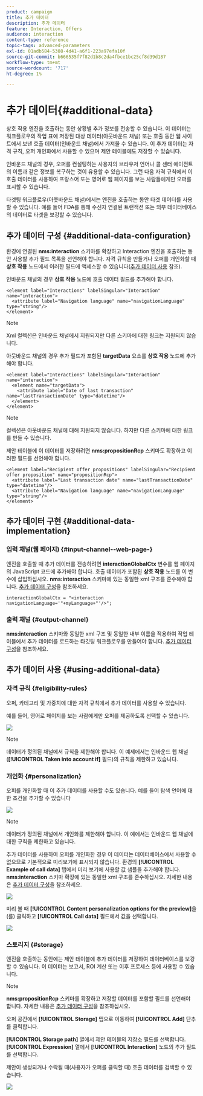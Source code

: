 ```yaml
---
product: campaign
title: 추가 데이터
description: 추가 데이터
feature: Interaction, Offers
audience: interaction
content-type: reference
topic-tags: advanced-parameters
exl-id: 01adb584-5308-4d41-a6f1-223a97efa10f
source-git-commit: b666535f7f82d1b8c2da4fbce1bc25cf8d39d187
workflow-type: tm+mt
source-wordcount: '717'
ht-degree: 1%

---
```


# 추가 데이터{#additional-data}



상호 작용 엔진을 호출하는 동안 상황별 추가 정보를 전송할 수 있습니다. 이 데이터는 워크플로우의 작업 표에 저장된 대상 데이터(아웃바운드 채널) 또는 호출 동안 웹 사이트에서 보낸 호출 데이터(인바운드 채널)에서 가져올 수 있습니다. 이 추가 데이터는 자격 규칙, 오퍼 개인화에서 사용할 수 있으며 제안 테이블에도 저장할 수 있습니다.

인바운드 채널의 경우, 오퍼를 컨설팅하는 사용자의 브라우저 언어나 콜 센터 에이전트의 이름과 같은 정보를 복구하는 것이 유용할 수 있습니다. 그런 다음 자격 규칙에서 이 호출 데이터를 사용하여 프랑스어 또는 영어로 웹 페이지를 보는 사람들에게만 오퍼를 표시할 수 있습니다.

타겟팅 워크플로우(아웃바운드 채널)에서는 엔진을 호출하는 동안 타겟 데이터를 사용할 수 있습니다. 예를 들어 FDA를 통해 수신자 연결된 트랜잭션 또는 외부 데이터베이스의 데이터로 타겟을 보강할 수 있습니다.

## 추가 데이터 구성 {#additional-data-configuration}

환경에 연결된 **nms:interaction** 스키마를 확장하고 Interaction 엔진을 호출하는 동안 사용할 추가 필드 목록을 선언해야 합니다. 자격 규칙을 만들거나 오퍼를 개인화할 때 **상호 작용** 노드에서 이러한 필드에 액세스할 수 있습니다([추가 데이터 사용](#using-additional-data) 참조).

인바운드 채널의 경우 **상호 작용** 노드에 호출 데이터 필드를 추가해야 합니다.

```
<element label="Interactions" labelSingular="Interaction" name="interaction">
  <attribute label="Navigation language" name="navigationLanguage" type="string"/>
</element>
```

>[!NOTE]
>
>Xml 컬렉션은 인바운드 채널에서 지원되지만 다른 스키마에 대한 링크는 지원되지 않습니다.

아웃바운드 채널의 경우 추가 필드가 포함된 **targetData** 요소를 **상호 작용** 노드에 추가해야 합니다.

```
<element label="Interactions" labelSingular="Interaction" name="interaction">
  <element name="targetData">
    <attribute label="Date of last transaction" name="lastTransactionDate" type="datetime"/>
  </element>
</element>
```

>[!NOTE]
>
>컬렉션은 아웃바운드 채널에 대해 지원되지 않습니다. 하지만 다른 스키마에 대한 링크를 만들 수 있습니다.

제안 테이블에 이 데이터를 저장하려면 **nms:propositionRcp** 스키마도 확장하고 이러한 필드를 선언해야 합니다.

```
<element label="Recipient offer propositions" labelSingular="Recipient offer proposition" name="propositionRcp">
  <attribute label="Last transaction date" name="lastTransactionDate" type="datetime"/>
  <attribute label="Navigation language" name="navigationLanguage" type="string"/>
</element>
```

## 추가 데이터 구현 {#additional-data-implementation}

### 입력 채널(웹 페이지) {#input-channel--web-page-}

엔진을 호출할 때 추가 데이터를 전송하려면 **interactionGlobalCtx** 변수를 웹 페이지의 JavaScript 코드에 추가해야 합니다. 호출 데이터가 포함된 **상호 작용** 노드를 이 변수에 삽입하십시오. **nms:interaction** 스키마에 있는 동일한 xml 구조를 준수해야 합니다. [추가 데이터 구성](#additional-data-configuration)을 참조하세요.

```
interactionGlobalCtx = "<interaction navigationLanguage='"+myLanguage+"'/>";
```

### 출력 채널 {#output-channel}

**nms:interaction** 스키마와 동일한 xml 구조 및 동일한 내부 이름을 적용하여 작업 테이블에서 추가 데이터를 로드하는 타깃팅 워크플로우를 만들어야 합니다. [추가 데이터 구성](#additional-data-configuration)을 참조하세요.

## 추가 데이터 사용 {#using-additional-data}

### 자격 규칙 {#eligibility-rules}

오퍼, 카테고리 및 가중치에 대한 자격 규칙에서 추가 데이터를 사용할 수 있습니다.

예를 들어, 영어로 페이지를 보는 사람에게만 오퍼를 제공하도록 선택할 수 있습니다.

![](assets/ita_calldata_query.png)

>[!NOTE]
>
>데이터가 정의된 채널에서 규칙을 제한해야 합니다. 이 예제에서는 인바운드 웹 채널(**[!UICONTROL Taken into account if]** 필드)의 규칙을 제한하고 있습니다.

### 개인화 {#personalization}

오퍼를 개인화할 때 이 추가 데이터를 사용할 수도 있습니다. 예를 들어 탐색 언어에 대한 조건을 추가할 수 있습니다

![](assets/ita_calldata_perso.png)

>[!NOTE]
>
>데이터가 정의된 채널에서 개인화를 제한해야 합니다. 이 예에서는 인바운드 웹 채널에 대한 규칙을 제한하고 있습니다.

추가 데이터를 사용하여 오퍼를 개인화한 경우 이 데이터는 데이터베이스에서 사용할 수 없으므로 기본적으로 미리보기에 표시되지 않습니다. 환경의 **[!UICONTROL Example of call data]** 탭에서 미리 보기에 사용할 값 샘플을 추가해야 합니다. **nms:interaction** 스키마 확장에 있는 동일한 xml 구조를 준수하십시오. 자세한 내용은 [추가 데이터 구성](#additional-data-configuration)을 참조하세요.

![](assets/ita_calldata_preview.png)

미리 볼 때 **[!UICONTROL Content personalization options for the preview]**&#x200B;을(를) 클릭하고 **[!UICONTROL Call data]** 필드에서 값을 선택합니다.

![](assets/ita_calldata_preview2.png)

### 스토리지 {#storage}

엔진을 호출하는 동안에는 제안 테이블에 추가 데이터를 저장하여 데이터베이스를 보강할 수 있습니다. 이 데이터는 보고서, ROI 계산 또는 이후 프로세스 등에 사용할 수 있습니다.

>[!NOTE]
>
>**nms:propositionRcp** 스키마를 확장하고 저장할 데이터를 포함할 필드를 선언해야 합니다. 자세한 내용은 [추가 데이터 구성](#additional-data-configuration)을 참조하십시오.

오퍼 공간에서 **[!UICONTROL Storage]** 탭으로 이동하여 **[!UICONTROL Add]** 단추를 클릭합니다.

**[!UICONTROL Storage path]** 열에서 제안 테이블의 저장소 필드를 선택합니다. **[!UICONTROL Expression]** 열에서 **[!UICONTROL Interaction]** 노드의 추가 필드를 선택합니다.

제안이 생성되거나 수락될 때(사용자가 오퍼를 클릭할 때) 호출 데이터를 검색할 수 있습니다.

![](assets/ita_calldata_storage.png)

